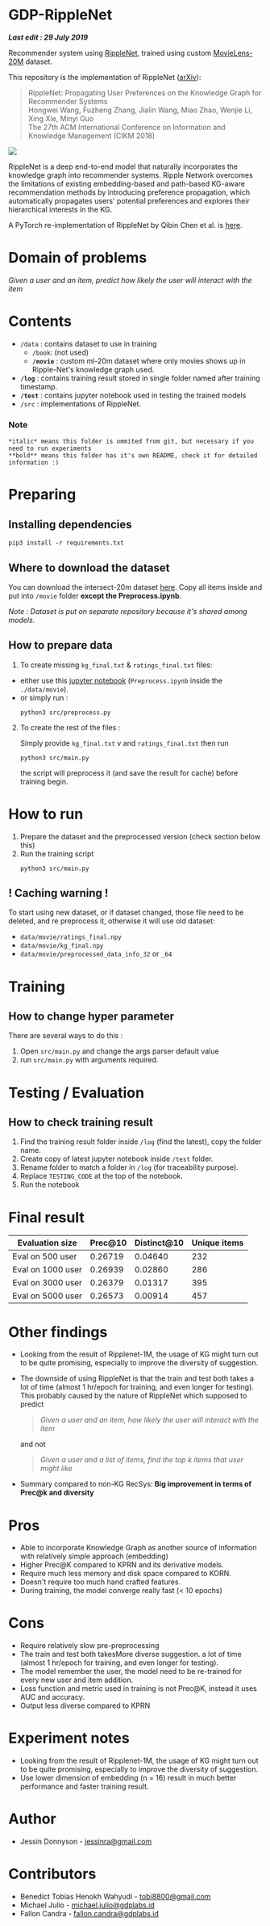 # GDP-RippleNet

***Last edit : 29 July 2019***

Recommender system using [RippleNet](http://users.cecs.anu.edu.au/~akmenon/papers/autorec/autorec-paper.pdf), trained using custom [MovieLens-20M](https://grouplens.org/datasets/movielens/20m/) dataset.

This repository is the implementation of RippleNet ([arXiv](https://arxiv.org/abs/1803.03467)):
> RippleNet: Propagating User Preferences on the Knowledge Graph for Recommender Systems  
Hongwei Wang, Fuzheng Zhang, Jialin Wang, Miao Zhao, Wenjie Li, Xing Xie, Minyi Guo  
The 27th ACM International Conference on Information and Knowledge Management (CIKM 2018)

![](https://github.com/hwwang55/RippleNet/blob/master/framework.jpg)

RippleNet is a deep end-to-end model that naturally incorporates the knowledge graph into recommender systems.
Ripple Network overcomes the limitations of existing embedding-based and path-based KG-aware recommendation methods by introducing preference propagation, which automatically propagates users' potential preferences and explores their hierarchical interests in the KG.

A PyTorch re-implementation of RippleNet by Qibin Chen et al. is [here](https://github.com/qibinc/RippleNet-PyTorch).

# Domain of problems
*Given a user and an item, predict how likely the user will interact with the item*

# Contents
- `/data` : contains dataset to use in training
    - `/book`: (not used)
    - **`/movie`** : custom ml-20m dataset where only movies shows up in Ripple-Net's knowledge graph used.    
- **`/log`** : contains training result stored in single folder named after training timestamp.
- **`/test`** : contains jupyter notebook used in testing the trained models
- `/src` : implementations of RippleNet.

### Note
    *italic* means this folder is ommited from git, but necessary if you need to run experiments
    **bold** means this folder has it's own README, check it for detailed information :)

# Preparing 
## Installing dependencies 

    pip3 install -r requirements.txt

## Where to download the dataset
You can download the intersect-20m dataset [here](https://github.com/Jessinra/GDP-KG-Dataset). Copy all items inside and put into `/movie` folder **except the Preprocess.ipynb**.

*Note : Dataset is put on separate repository because it's shared among models.*

## How to prepare data
1. To create missing `kg_final.txt` & `ratings_final.txt` files:
- either use this [jupyter notebook](./data/movie/Preprocess.ipynb) (`Preprocess.ipynb` inside the `./data/movie`).
- or simply run :
     ```
     python3 src/preprocess.py
     ```
2. To create the rest of the files :
    
    Simply provide `kg_final.txt` v and `ratings_final.txt` then run 
    ~~~
    python3 src/main.py
    ~~~
    the script will preprocess it (and save the result for cache) before training begin.

# How to run
1. Prepare the dataset and the preprocessed version (check section below this)
2. Run the training script
    ~~~
    python3 src/main.py
    ~~~

## **! Caching warning !**
To start using new dataset, or if dataset changed, those file need to be deleted, and re preprocess it, otherwise it will use old dataset:
- `data/movie/ratings_final.npy`
- `data/movie/kg_final.npy`
- `data/movie/preprocessed_data_info_32` or `_64`

# Training
## How to change hyper parameter
There are several ways to do this :
1. Open `src/main.py` and change the args parser default value
2. run `src/main.py` with arguments required.

# Testing / Evaluation
## How to check training result
1. Find the training result folder inside `/log` (find the latest), copy the folder name.
2. Create copy of latest jupyter notebook inside `/test` folder.
3. Rename folder to match a folder in `/log` (for traceability purpose).
4. Replace `TESTING_CODE` at the top of the notebook.
5. Run the notebook

# Final result
| Evaluation size     | Prec@10 | Distinct@10 |  Unique items |
|---------------------|---------|-------------|---------------|
| Eval on  500 user   | 0.26719 |  0.04640    |   232         |
| Eval on 1000 user   | 0.26939 |  0.02860    |   286         |
| Eval on 3000 user   | 0.26379 |  0.01317    |   395         |
| Eval on 5000 user   | 0.26573 |  0.00914    |   457         |


# Other findings
- Looking from the result of Ripplenet-1M, the usage of KG might turn out to be quite promising, especially to improve the diversity of suggestion.
  
- The downside of using RippleNet is that the train and test both takes a lot of time (almost 1 hr/epoch for training, and even longer for testing). This probably caused by the nature of RippleNet which supposed to predict 

    >*Given a user and an item, how likely the user will interact with the item*
    
    and not

    >*Given a user and a list of items, find the top k items that user might like*
  
- Summary compared to non-KG RecSys: **Big improvement in terms of Prec@k and diversity**

# Pros
- Able to incorporate Knowledge Graph as another source of information with relatively simple approach (embedding)
- Higher Prec@K compared to KPRN and its derivative models.
- Require much less memory and disk space compared to KORN.
- Doesn't require too much hand crafted features.
- During training, the model converge really fast (< 10 epochs)

# Cons
- Require relatively slow pre-preprocessing
- The train and test both takesMore diverse suggestion. a lot of time (almost 1 hr/epoch for training, and even longer for testing). 
- The model remember the user, the model need to be re-trained for every new user and  item addition.
- Loss function and metric used in training is not Prec@K, instead it uses AUC and accuracy.
- Output less diverse compared to KPRN

# Experiment notes
- Looking from the result of Ripplenet-1M, the usage of KG might turn out to be quite promising, especially to improve the diversity of suggestion.
- Use lower dimension of embedding (n = 16) result in much better performance and faster training result.

# Author
- Jessin Donnyson - jessinra@gmail.com

# Contributors
- Benedict Tobias Henokh Wahyudi - tobi8800@gmail.com
- Michael Julio - michael.julio@gdplabs.id
- Fallon Candra - fallon.candra@gdplabs.id